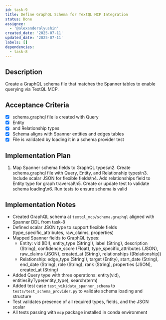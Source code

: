 ```yaml
---
id: task-9
title: Define GraphQL Schema for TextQL MCP Integration
status: Done
assignee:
  - '@alexanderalyushin'
created_date: '2025-07-11'
updated_date: '2025-07-11'
labels: []
dependencies:
  - task-8
---
```


## Description

Create a GraphQL schema file that matches the Spanner tables to enable querying via TextQL MCP.

## Acceptance Criteria

- [x] schema.graphql file is created with Query
- [x] Entity
- [x] and Relationship types
- [x] Schema aligns with Spanner entities and edges tables
- [x] File is validated by loading it in a schema provider test

## Implementation Plan

1. Map Spanner schema fields to GraphQL types\n2. Create schema.graphql file with Query, Entity, and Relationship types\n3. Include scalar JSON for flexible fields\n4. Add relationships field to Entity type for graph traversal\n5. Create or update test to validate schema loading\n6. Run tests to ensure schema is valid

## Implementation Notes

- Created GraphQL schema at `textql_mcp/schema.graphql` aligned with Spanner DDL from task-8
- Defined scalar JSON type to support flexible fields (type_specific_attributes, raw_claims, properties)
- Mapped Spanner fields to GraphQL types:
  - Entity: vid (ID!), entity_type (String!), label (String), description (String), confidence_score (Float), type_specific_attributes (JSON), raw_claims (JSON), created_at (String), relationships ([Relationship])
  - Relationship: edge_type (String!), target (Entity), start_date (String), end_date (String), role (String), rank (String), properties (JSON), created_at (String)
- Added Query type with three operations: entity(vid), entitiesByType(entity_type), search(term)
- Added test case `test_wikidata_spanner_schema` to `tests/test_schema_provider.py` to validate schema loading and structure
- Test validates presence of all required types, fields, and the JSON scalar
- All tests passing with `mcp` package installed in conda environment
